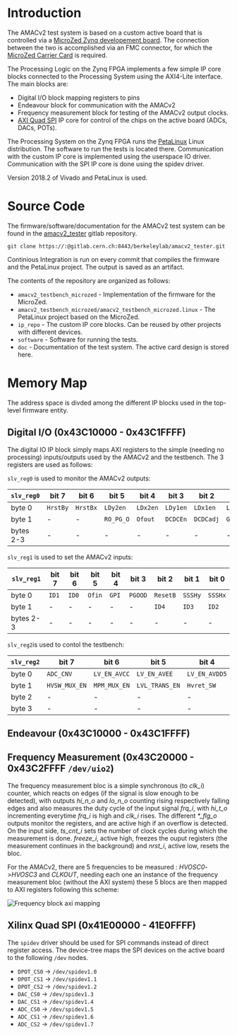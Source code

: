 <!-- TITLE: AMACv2 Testing -->
<!-- SUBTITLE: Summary of the tools used for testing the AMACv2 chip -->

# Introduction
The AMACv2 test system is based on a custom active board that is controlled via a [MicroZed Zynq developement board](http://zedboard.org/product/microzed). The connection between the two is accomplished via an FMC connector, for which the [MicroZed Carrier Card](http://zedboard.org/product/microzed-fmc-carrier) is required.

The Processing Logic on the Zynq FPGA implements a few simple IP core blocks connected to the Processing System using the AXI4-Lite interface. The main blocks are:
* Digital I/O block mapping registers to pins 
* Endeavour block for communication with the AMACv2
* Frequency measurement block for testing of the AMACv2 output clocks.
* [AXI Quad SPI](https://www.xilinx.com/support/documentation/ip_documentation/axi_quad_spi/v3_2/pg153-axi-quad-spi.pdf) IP core for control of the chips on the active board (ADCs, DACs, POTs).

The Processing System on the Zynq FPGA runs the [PetaLinux](https://www.xilinx.com/products/design-tools/embedded-software/petalinux-sdk.html) Linux distribution. The software to run the tests is located there. Communication with the custom IP core is implemented using the userspace IO driver. Communication with the SPI IP core is done using the spidev driver.

Version 2018.2 of Vivado and PetaLinux is used.

# Source Code
The firmware/software/documentation for the AMACv2 test system can be found in the [amacv2_tester](https://gitlab.cern.ch/berkeleylab/amacv2_tester) gitlab repository.

```shell
git clone https://:@gitlab.cern.ch:8443/berkeleylab/amacv2_tester.git
```

Continious Integration is run on every commit that compiles the firmware and the PetaLinux project. The output is saved as an artifact.

The contents of the repository are organized as follows:
* `amacv2_testbench_microzed` - Implementation of the firmware for the MicroZed.
* `amacv2_testbench_microzed/amacv2_testbench_microzed.linux` - The PetaLinux project based on the MicroZed.
* `ip_repo` - The custom IP core blocks. Can be reused by other projects with different devices.
* `software` - Software for running the tests.
* `doc` - Documentation of the test system. The active card design is stored here.

# Memory Map
The address space is divded among the different IP blocks used in the top-level firmware entity.

## Digital I/O (0x43C10000 - 0x43C1FFFF)
The digital IO IP block simply maps AXI registers to the simple (needing no processing) inputs/outputs used by the AMACv2 and the testbench. The 3 registers are used as follows:

`slv_reg0` is used to monitor the AMACv2 outputs:

| `slv_reg0` | bit 7    | bit 6    | bit 5     | bit 4    | bit 3    | bit 2     | bit 1    | bit 0    |
|------------|----------|----------|-----------|----------|----------|-----------|----------|----------|
| byte 0     | `HrstBy` | `HrstBx` | `LDy2en`  | `LDx2en` | `LDy1en` | `LDx1en`  | `LDy0en` | `LDx0en` |
| byte 1     | -        | -        | `RO_PG_O` | `Ofout`  | `DCDCEn` | `DCDCadj` | `GPO`    | `LAM`    |
| bytes 2-3   | -        | -        | -         | -        | -        | -         | -        | -        |

`slv_reg1` is used to set the AMACv2 inputs:

| `slv_reg1` | bit 7    | bit 6    | bit 5     | bit 4    | bit 3    | bit 2     | bit 1    | bit 0    |
|------------|----------|----------|-----------|----------|----------|-----------|----------|----------|
| byte 0     | `ID1` | `ID0` | `Ofin`  | `GPI` | `PGOOD` | `ResetB`  | `SSSHy` | `SSSHx` |
| byte 1     | -        | -        | - | -  | - | `ID4` | `ID3`    | `ID2`    |
| bytes 2-3   | -        | -        | -         | -        | -        | -         | -        | -        |

`slv_reg2`is used to contol the testbench:

| `slv_reg2` | bit 7    | bit 6    | bit 5     | bit 4    | bit 3    | bit 2     | bit 1    | bit 0    |
|------------|----------|----------|-----------|----------|----------|-----------|----------|----------|
| byte 0     | `ADC_CNV` | `LV_EN_AVCC` | `LV_EN_AVEE`  | `LV_EN_AVDD5` | `LV_EN_VN5` | `LV_EN_VP5`  | `LV_EN_2V5` | `LD_EN_VDDRL` |
| byte 1     | `HVSW_MUX_EN` | `MPM_MUX_EN`  | `LVL_TRANS_EN` | `Hvret_SW`  | `LD_EN_VDCDC` | `MUX_SEL2` | `MUX_SEL1`    | `MUX_SEL0`    |
| byte 2   | -        | -        | -         | -        | -        | -         | `HVref_HGND_SW`        | `FPGA_EFUSE_PULSE`   |
| byte 3   | -        | -        | -         | -        | -        | -         | -        | -        |
## Endeavour (0x43C10000 - 0x43C1FFFF)

## Frequency Measurement (0x43C20000 - 0x43C2FFFF `/dev/uio2`)
The frequency measurement bloc is a simple synchronous (to *clk_i*) counter, which reacts on edges (if the signal is slow enough to be detected), with outputs *hi_n_o* and *lo_n_o* counting rising respectively falling edges and also measures the duty cycle of the input signal *frq_i*, with *hi_t_o* incrementing everytime *frq_i* is high and *clk_i* rises. The different *\*_flg_o* outputs monitor the registers, and are active high if an overflow is detected. On the input side, *ts_cnt_i* sets the number of clock cycles during which the measurement is done. *freeze_i*, active high, freezes the ouput registers (the measurement continues in the background) and *nrst_i*, active low, resets the bloc.

For the AMACv2, there are 5 frequencies to be measured : *HVOSC0*->*HVOSC3* and *CLKOUT*, needing each one an instance of the frequency measurement bloc (without the AXI system) these 5 blocs are then mapped to AXI registers following this scheme:

![Frequency block axi mapping](https://user-images.githubusercontent.com/39920129/42184389-377b5cac-7dfa-11e8-843a-c454c8907a40.png)

## Xilinx Quad SPI (0x41E00000 - 41E0FFFF)
The `spidev` driver should be used for SPI commands instead of direct register access. The device-tree maps the SPI devices on the active board to the following `/dev` nodes.
* `DPOT_CS0` → `/dev/spidev1.0`
* `DPOT_CS1` → `/dev/spidev1.1`
* `DPOT_CS2` → `/dev/spidev1.2`
* `DAC_CS0` → `/dev/spidev1.3`
* `DAC_CS1` → `/dev/spidev1.4`
* `ADC_CS0` → `/dev/spidev1.5`
* `ADC_CS1` → `/dev/spidev1.6`
* `ADC_CS2` → `/dev/spidev1.7`
